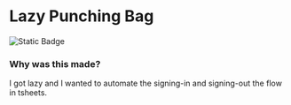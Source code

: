 # Lazy Punching Bag

####

![Static Badge](https://img.shields.io/badge/status-30%25-red)

### Why was this made?

I got lazy and I wanted to automate the signing-in and signing-out the flow in tsheets.